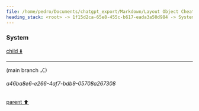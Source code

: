 ```yaml
---
file: /home/pedro/Documents/chatgpt_export/Markdown/Layout Object Cheat Sheet.md
heading_stack: <root> -> 1f15d2ca-65e8-455c-b617-eada3a50d984 -> System
---
```

### System

[child ⬇️](#a46ba8e6-e266-4af7-bdb9-05708a267308)

---

(main branch ⎇)
###### a46ba8e6-e266-4af7-bdb9-05708a267308
[parent ⬆️](#1f15d2ca-65e8-455c-b617-eada3a50d984)
